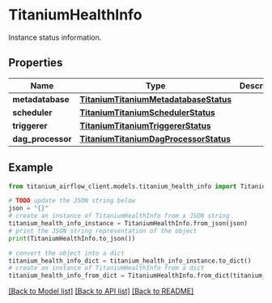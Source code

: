 # TitaniumHealthInfo

Instance status information.

## Properties

Name | Type | Description | Notes
------------ | ------------- | ------------- | -------------
**metadatabase** | [**TitaniumTitaniumMetadatabaseStatus**](TitaniumMetadatabaseStatus.md) |  | [optional] 
**scheduler** | [**TitaniumTitaniumSchedulerStatus**](TitaniumSchedulerStatus.md) |  | [optional] 
**triggerer** | [**TitaniumTitaniumTriggererStatus**](TitaniumTriggererStatus.md) |  | [optional] 
**dag_processor** | [**TitaniumTitaniumDagProcessorStatus**](TitaniumDagProcessorStatus.md) |  | [optional] 

## Example

```python
from titanium_airflow_client.models.titanium_health_info import TitaniumHealthInfo

# TODO update the JSON string below
json = "{}"
# create an instance of TitaniumHealthInfo from a JSON string
titanium_health_info_instance = TitaniumHealthInfo.from_json(json)
# print the JSON string representation of the object
print(TitaniumHealthInfo.to_json())

# convert the object into a dict
titanium_health_info_dict = titanium_health_info_instance.to_dict()
# create an instance of TitaniumHealthInfo from a dict
titanium_health_info_from_dict = TitaniumHealthInfo.from_dict(titanium_health_info_dict)
```
[[Back to Model list]](../README.md#documentation-for-models) [[Back to API list]](../README.md#documentation-for-api-endpoints) [[Back to README]](../README.md)


